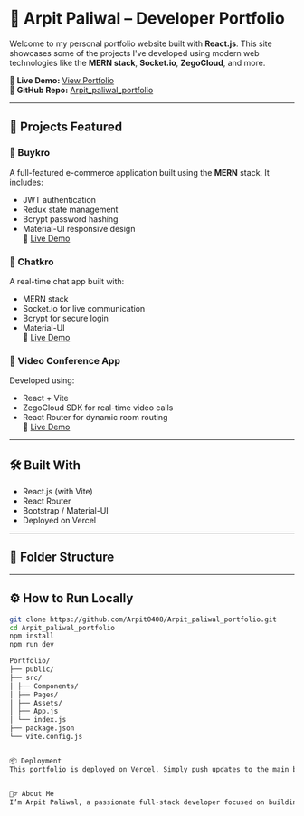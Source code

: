 # 💼 Arpit Paliwal – Developer Portfolio

Welcome to my personal portfolio website built with **React.js**. This site showcases some of the projects I've developed using modern web technologies like the **MERN stack**, **Socket.io**, **ZegoCloud**, and more.

🔗 **Live Demo:** [View Portfolio](https://arpitpaliwalportfolio.vercel.app/)  
📁 **GitHub Repo:** [Arpit_paliwal_portfolio](https://github.com/Arpit0408/Arpit_paliwal_portfolio)

---

## 🚀 Projects Featured

### 🛒 Buykro
A full-featured e-commerce application built using the **MERN** stack. It includes:
- JWT authentication
- Redux state management
- Bcrypt password hashing
- Material-UI responsive design  
🔗 [Live Demo](https://buykrofrontend.vercel.app)

### 💬 Chatkro
A real-time chat app built with:
- MERN stack
- Socket.io for live communication
- Bcrypt for secure login
- Material-UI  
🔗 [Live Demo](https://chatkro-ochre.vercel.app/chat)

### 🎥 Video Conference App
Developed using:
- React + Vite
- ZegoCloud SDK for real-time video calls
- React Router for dynamic room routing  
🔗 [Live Demo](https://lnkd.in/edSK4UMw)

---

## 🛠️ Built With

- React.js (with Vite)
- React Router
- Bootstrap / Material-UI
- Deployed on Vercel

---

## 📂 Folder Structure


---

## ⚙️ How to Run Locally

```bash
git clone https://github.com/Arpit0408/Arpit_paliwal_portfolio.git
cd Arpit_paliwal_portfolio
npm install
npm run dev

Portfolio/
├── public/
├── src/
│ ├── Components/
│ ├── Pages/
│ ├── Assets/
│ ├── App.js
│ └── index.js
├── package.json
└── vite.config.js


📦 Deployment
This portfolio is deployed on Vercel. Simply push updates to the main branch and Vercel handles the deployment automatically.


🙋‍♂️ About Me
I’m Arpit Paliwal, a passionate full-stack developer focused on building web applications with clean UI, strong functionality, and real-time capabilities.


